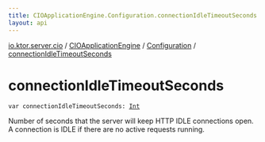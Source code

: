 ```yaml
---
title: CIOApplicationEngine.Configuration.connectionIdleTimeoutSeconds - 
layout: api
---
```


<div class='api-docs-breadcrumbs'><a href="../../index.html">io.ktor.server.cio</a> / <a href="../index.html">CIOApplicationEngine</a> / <a href="index.html">Configuration</a> / <a href="./connection-idle-timeout-seconds.html">connectionIdleTimeoutSeconds</a></div>

# connectionIdleTimeoutSeconds

<div class="signature"><code><span class="keyword">var </span><span class="identifier">connectionIdleTimeoutSeconds</span><span class="symbol">: </span><a href="https://kotlinlang.org/api/latest/jvm/stdlib/kotlin/-int/index.html"><span class="identifier">Int</span></a></code></div>

Number of seconds that the server will keep HTTP IDLE connections open.
A connection is IDLE if there are no active requests running.

